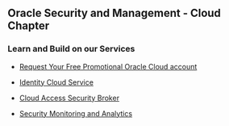 ## Oracle Security and Management - Cloud Chapter


### Learn and Build on our Services

* [Request Your Free Promotional Oracle Cloud account](CSD-SETUP.md)

* [Identity Cloud Service](IDCS100.md)

* [Cloud Access Security Broker](https://sttoracle.github.io/Oracle-CASB/)

* [Security Monitoring and Analytics](SMA300.md)



